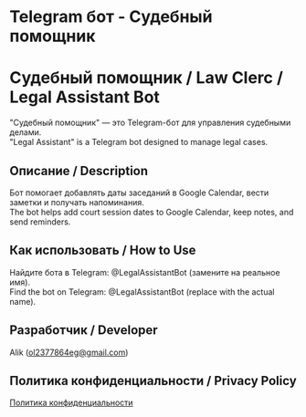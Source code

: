 # Telegram бот - Судебный помощник
# Судебный помощник / Law Clerc / Legal Assistant Bot

"Судебный помощник" — это Telegram-бот для управления судебными делами.  
"Legal Assistant" is a Telegram bot designed to manage legal cases.

## Описание / Description
Бот помогает добавлять даты заседаний в Google Calendar, вести заметки и получать напоминания.  
The bot helps add court session dates to Google Calendar, keep notes, and send reminders.

## Как использовать / How to Use
Найдите бота в Telegram: @LegalAssistantBot (замените на реальное имя).  
Find the bot on Telegram: @LegalAssistantBot (replace with the actual name).

## Разработчик / Developer
Alik (ol2377864eg@gmail.com)

## Политика конфиденциальности / Privacy Policy
[Политика конфиденциальности](https://causeloveog.github.io/legal_assistant_tg_bot/index.html)